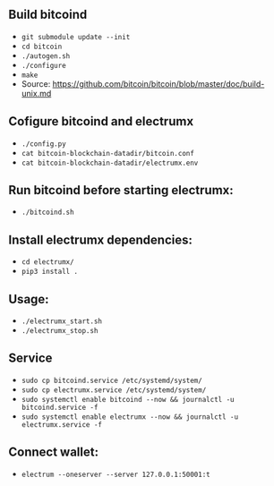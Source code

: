 
## Build bitcoind
* `git submodule update --init`
* `cd bitcoin`
* `./autogen.sh`
* `./configure`
* `make`
* Source: https://github.com/bitcoin/bitcoin/blob/master/doc/build-unix.md


## Cofigure bitcoind and electrumx
* `./config.py`
* `cat bitcoin-blockchain-datadir/bitcoin.conf`
* `cat bitcoin-blockchain-datadir/electrumx.env`

## Run bitcoind before starting electrumx:
* `./bitcoind.sh`

## Install electrumx dependencies:
* `cd electrumx/`
* `pip3 install .`

## Usage:
* `./electrumx_start.sh`
* `./electrumx_stop.sh`

## Service
* `sudo cp bitcoind.service /etc/systemd/system/`
* `sudo cp electrumx.service /etc/systemd/system/`
* `sudo systemctl enable bitcoind --now && journalctl -u bitcoind.service -f`
* `sudo systemctl enable electrumx --now && journalctl -u electrumx.service -f`

## Connect wallet:
* `electrum --oneserver --server 127.0.0.1:50001:t`

